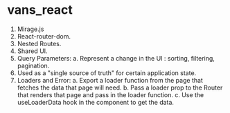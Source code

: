 # vans_react

1. Mirage.js
2. React-router-dom.
3. Nested Routes.
4. Shared UI.
5. Query Parameters:
      a. Represent a change in the UI : sorting, filtering, pagination.
6. Used as a "single source of truth" for certain application state.
7. Loaders and Error:
     a. Export a loader function from the page that fetches the data that page will need.
     b. Pass a loader prop to the Router that renders that page and pass in the loader function.
     c. Use the useLoaderData hook in the component to get the data.